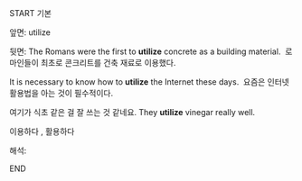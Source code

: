START
기본

앞면:
utilize


뒷면:
The Romans were the first to **utilize** concrete as a building material. 
로마인들이 최초로 콘크리트를 건축 재료로 이용했다.

It is necessary to know how to **utilize** the Internet these days. 
요즘은 인터넷 활용법을 아는 것이 필수적이다.


여기가 식초 같은 걸 잘 쓰는 것 같네요.
They **utilize** vinegar really well.

이용하다 , 활용하다

해석:
<!--ID: 1696725421279-->
END